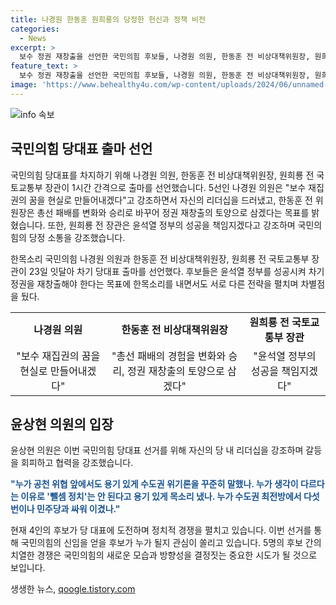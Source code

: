 ```yaml
---
title: 나경원 한동훈 원희룡의 당정한 헌신과 정책 비전
categories:
  - News
excerpt: >
  보수 정권 재창출을 선언한 국민의힘 후보들, 나경원 의원, 한동훈 전 비상대책위원장, 원희룡 전 국토교통부 장관은 7월 23일 1시간 간격으로 당대표 출마를 선언했다. 후보들은 윤석열 정부의 성공과 보수정권 재창출을 목표로 하면서도 서로 다른 전략과 비전을 내비쳤다. 나 의원은 계파나 앙금 없이도 윤석열 정부를 성공시킬 수 있다며 당 대표로서의 역할을 강조했고, 한 전 위원장은 총선 패배를 반성하며 변화와 승리를 공약했다. 원 전 장관은 윤석열 정부의 성공을 책임지겠다고 강조하며 신뢰를 바탕으로 당 정관계를 바로 세울 것을 공약으로 내걸었다. 7월 23일 전당대회 당대표 선거에서는 4명의 후보들이 경쟁하는 상황이며, 결승 투표가 진행될 가능성도 있다.
feature_text: >
  보수 정권 재창출을 선언한 국민의힘 후보들, 나경원 의원, 한동훈 전 비상대책위원장, 원희룡 전 국토교통부 장관은 7월 23일 1시간 간격으로 당대표 출마를 선언했다. 후보들은 윤석열 정부의 성공과 보수정권 재창출을 목표로 하면서도 서로 다른 전략과 비전을 내비쳤다. 나 의원은 계파나 앙금 없이도 윤석열 정부를 성공시킬 수 있다며 당 대표로서의 역할을 강조했고, 한 전 위원장은 총선 패배를 반성하며 변화와 승리를 공약했다. 원 전 장관은 윤석열 정부의 성공을 책임지겠다고 강조하며 신뢰를 바탕으로 당 정관계를 바로 세울 것을 공약으로 내걸었다. 7월 23일 전당대회 당대표 선거에서는 4명의 후보들이 경쟁하는 상황이며, 결승 투표가 진행될 가능성도 있다.
image: 'https://www.behealthy4u.com/wp-content/uploads/2024/06/unnamed-file.png'
---
```


<p><img src="https://www.behealthy4u.com/wp-content/uploads/2024/06/unnamed-file.png" alt="info 속보" /></p>

<h2 data-ke-size="size26">국민의힘 당대표 출마 선언</h2>

<p>국민의힘 당대표를 차지하기 위해 나경원 의원, 한동훈 전 비상대책위원장, 원희룡 전 국토교통부 장관이 1시간 간격으로 출마를 선언했습니다. 5선인 나경원 의원은 "보수 재집권의 꿈을 현실로 만들어내겠다"고 강조하면서 자신의 리더십을 드러냈고, 한동훈 전 위원장은 총선 패배를 변화와 승리로 바꾸어 정권 재창출의 토양으로 삼겠다는 목표를 밝혔습니다. 또한, 원희룡 전 장관은 윤석열 정부의 성공을 책임지겠다고 강조하며 국민의힘의 당정 소통을 강조했습니다.</p>

<p data-ke-size="size16">한목소리 국민의힘 나경원 의원과 한동훈 전 비상대책위원장, 원희룡 전 국토교통부 장관이 23일 잇달아 차기 당대표 출마를 선언했다. 후보들은 윤석열 정부를 성공시켜 차기 정권을 재창출해야 한다는 목표에 한목소리를 내면서도 서로 다른 전략을 펼치며 차별점을 뒀다.</p>

<table>
  <tr>
    <td style="text-align: center; height: 17px;"><b>나경원 의원</b></td>
    <td style="text-align: center; height: 17px;"><b>한동훈 전 비상대책위원장</b></td>
    <td style="text-align: center; height: 17px;"><b>원희룡 전 국토교통부 장관</b></td>
  </tr>
  <tr>
    <td style="text-align: center; height: 17px;">"보수 재집권의 꿈을 현실로 만들어내겠다"</td>
    <td style="text-align: center; height: 17px;">"총선 패배의 경험을 변화와 승리, 정권 재창출의 토양으로 삼겠다"</td>
    <td style="text-align: center; height: 17px;">"윤석열 정부의 성공을 책임지겠다"</td>
  </tr>
</table>

<h2 data-ke-size="size26">윤상현 의원의 입장</h2>

<p>윤상현 의원은 이번 국민의힘 당대표 선거를 위해 자신의 당 내 리더십을 강조하며 갈등을 회피하고 협력을 강조했습니다.</p>

<p><b><span style="color: #1a5490;">"누가 공천 위협 앞에서도 용기 있게 수도권 위기론을 꾸준히 말했나. 누가 생각이 다르다는 이유로 '뺄셈 정치'는 안 된다고 용기 있게 목소리 냈나. 누가 수도권 최전방에서 다섯번이나 민주당과 싸워 이겼나."</span></b></p>

<p>현재 4인의 후보가 당 대표에 도전하며 정치적 경쟁을 펼치고 있습니다. 이번 선거를 통해 국민의힘의 신임을 얻을 후보가 누가 될지 관심이 쏠리고 있습니다.  5명의 후보 간의 치열한 경쟁은 국민의힘의 새로운 모습과 방향성을 결정짓는 중요한 시도가 될 것으로 보입니다.</p>
생생한 뉴스, <a href="https://qoogle.tistory.com" rel="dofollow">qoogle.tistory.com</a>


